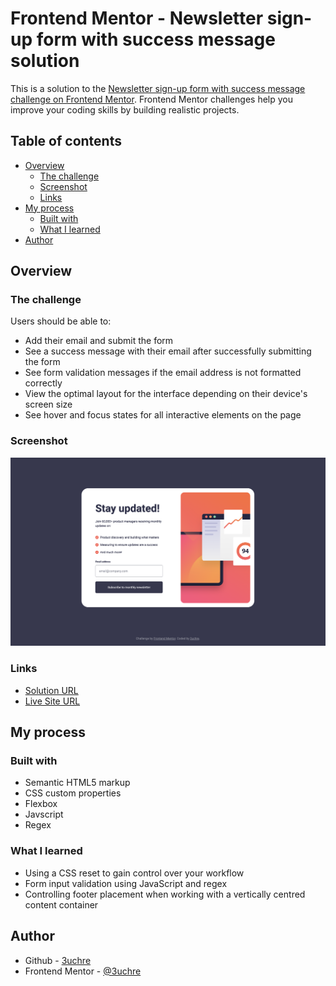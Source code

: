 # Frontend Mentor - Newsletter sign-up form with success message solution

This is a solution to the [Newsletter sign-up form with success message challenge on Frontend Mentor](https://www.frontendmentor.io/challenges/newsletter-signup-form-with-success-message-3FC1AZbNrv). Frontend Mentor challenges help you improve your coding skills by building realistic projects. 

## Table of contents

- [Overview](#overview)
  - [The challenge](#the-challenge)
  - [Screenshot](#screenshot)
  - [Links](#links)
- [My process](#my-process)
  - [Built with](#built-with)
  - [What I learned](#what-i-learned)
- [Author](#author)

## Overview

### The challenge

Users should be able to:

- Add their email and submit the form
- See a success message with their email after successfully submitting the form
- See form validation messages if the email address is not formatted correctly
- View the optimal layout for the interface depending on their device's screen size
- See hover and focus states for all interactive elements on the page

### Screenshot

![](./screenshot-desktop.png)

### Links

- [Solution URL](https://www.frontendmentor.io/solutions/responsive-newsletter-signup-component-with-regex-email-validation-ejbTAhgBiV)
- [Live Site URL](https://3uchre.github.io/newsletter-sign-up-with-success-message-main/)

## My process

### Built with

- Semantic HTML5 markup
- CSS custom properties
- Flexbox
- Javscript
- Regex

### What I learned

- Using a CSS reset to gain control over your workflow
- Form input validation using JavaScript and regex
- Controlling footer placement when working with a vertically centred content container

## Author

- Github - [3uchre](https://github.com/3uchre)
- Frontend Mentor - [@3uchre](https://www.frontendmentor.io/profile/3uchre)